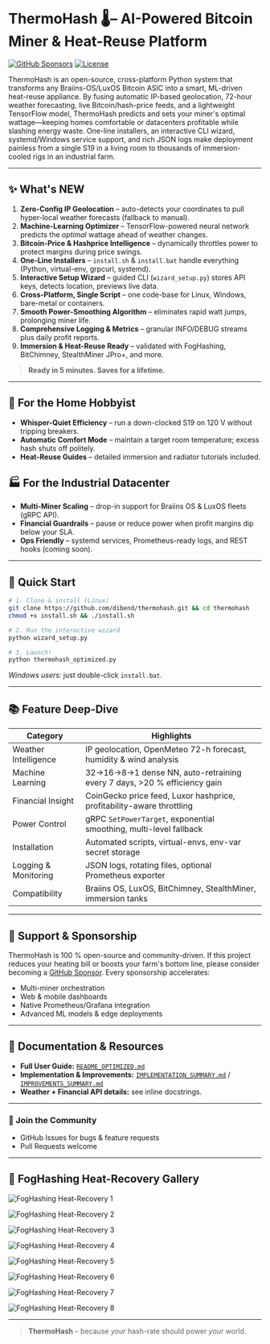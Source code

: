 # ThermoHash 🌡️– AI-Powered Bitcoin Miner & Heat-Reuse Platform

[![GitHub Sponsors](https://img.shields.io/github/sponsors/dibend?style=social)](https://github.com/sponsors/dibend)
[![License](https://img.shields.io/github/license/dibend/thermohash)](LICENSE)

ThermoHash is an open-source, cross-platform Python system that transforms any Braiins-OS/LuxOS Bitcoin ASIC into a smart, ML-driven heat-reuse appliance. By fusing automatic IP-based geolocation, 72-hour weather forecasting, live Bitcoin/hash-price feeds, and a lightweight TensorFlow model, ThermoHash predicts and sets your miner's optimal wattage—keeping homes comfortable or datacenters profitable while slashing energy waste. One-line installers, an interactive CLI wizard, systemd/Windows service support, and rich JSON logs make deployment painless from a single S19 in a living room to thousands of immersion-cooled rigs in an industrial farm.

---

## ✨ What's NEW

1. **Zero-Config IP Geolocation** – auto-detects your coordinates to pull hyper-local weather forecasts (fallback to manual).  
2. **Machine-Learning Optimizer** – TensorFlow-powered neural network predicts the *optimal* wattage ahead of weather changes.  
3. **Bitcoin-Price & Hashprice Intelligence** – dynamically throttles power to protect margins during price swings.  
4. **One-Line Installers** – `install.sh` & `install.bat` handle everything (Python, virtual-env, grpcurl, systemd).  
5. **Interactive Setup Wizard** – guided CLI (`wizard_setup.py`) stores API keys, detects location, previews live data.  
6. **Cross-Platform, Single Script** – one code-base for Linux, Windows, bare-metal or containers.  
7. **Smooth Power-Smoothing Algorithm** – eliminates rapid watt jumps, prolonging miner life.  
8. **Comprehensive Logging & Metrics** – granular INFO/DEBUG streams plus daily profit reports.  
9. **Immersion & Heat-Reuse Ready** – validated with FogHashing, BitChimney, StealthMiner JPro+, and more.

> **Ready in 5 minutes. Saves for a lifetime.**

---

## 🏡 For the Home Hobbyist

* **Whisper-Quiet Efficiency** – run a down-clocked S19 on 120 V without tripping breakers.
* **Automatic Comfort Mode** – maintain a target room temperature; excess hash shuts off politely.
* **Heat-Reuse Guides** – detailed immersion and radiator tutorials included.

## 🏭 For the Industrial Datacenter

* **Multi-Miner Scaling** – drop-in support for Braiins OS & LuxOS fleets (gRPC API).
* **Financial Guardrails** – pause or reduce power when profit margins dip below your SLA.
* **Ops Friendly** – systemd services, Prometheus-ready logs, and REST hooks (coming soon).

---

## 🚀 Quick Start

```bash
# 1. Clone & install (Linux)
git clone https://github.com/dibend/thermohash.git && cd thermohash
chmod +x install.sh && ./install.sh

# 2. Run the interactive wizard
python wizard_setup.py

# 3. Launch!
python thermohash_optimized.py
```
*Windows users:* just double-click `install.bat`.

---

## 📚 Feature Deep-Dive

| Category | Highlights |
|----------|------------|
| Weather Intelligence | IP geolocation, OpenMeteo 72-h forecast, humidity & wind analysis |
| Machine Learning | 32→16→8→1 dense NN, auto-retraining every 7 days, >20 % efficiency gain |
| Financial Insight | CoinGecko price feed, Luxor hashprice, profitability-aware throttling |
| Power Control | gRPC `SetPowerTarget`, exponential smoothing, multi-level fallback |
| Installation | Automated scripts, virtual-envs, env-var secret storage |
| Logging & Monitoring | JSON logs, rotating files, optional Prometheus exporter |
| Compatibility | Braiins OS, LuxOS, BitChimney, StealthMiner, immersion tanks |

---

## 💖 Support & Sponsorship

ThermoHash is 100 % open-source and community-driven.  If this project reduces your heating bill or boosts your farm's bottom line, please consider becoming a [GitHub Sponsor](https://github.com/sponsors/dibend).  Every sponsorship accelerates:

* Multi-miner orchestration
* Web & mobile dashboards
* Native Prometheus/Grafana integration
* Advanced ML models & edge deployments


---

## 📄 Documentation & Resources

* **Full User Guide:** [`README_OPTIMIZED.md`](README_OPTIMIZED.md)  
* **Implementation & Improvements:** [`IMPLEMENTATION_SUMMARY.md`](IMPLEMENTATION_SUMMARY.md) / [`IMPROVEMENTS_SUMMARY.md`](IMPROVEMENTS_SUMMARY.md)  
* **Weather + Financial API details:** see inline docstrings.  
---

### 👥 Join the Community

* GitHub Issues for bugs & feature requests
* Pull Requests welcome

---

## 📸 FogHashing Heat-Recovery Gallery

![FogHashing Heat-Recovery 1](Fog%20Hashing%20-%20Crypto%20Mining%20Heat%20Recovery%20Guide%20%20_250305_072742_1.jpg)

![FogHashing Heat-Recovery 2](Fog%20Hashing%20-%20Crypto%20Mining%20Heat%20Recovery%20Guide%20%20_250305_072742_2.jpg)

![FogHashing Heat-Recovery 3](Fog%20Hashing%20-%20Crypto%20Mining%20Heat%20Recovery%20Guide%20%20_250305_072742_3.jpg)

![FogHashing Heat-Recovery 4](Fog%20Hashing%20-%20Crypto%20Mining%20Heat%20Recovery%20Guide%20%20_250305_072742_4.jpg)

![FogHashing Heat-Recovery 5](Fog%20Hashing%20-%20Crypto%20Mining%20Heat%20Recovery%20Guide%20%20_250305_072742_5.jpg)

![FogHashing Heat-Recovery 6](Fog%20Hashing%20-%20Crypto%20Mining%20Heat%20Recovery%20Guide%20%20_250305_072742_6.jpg)

![FogHashing Heat-Recovery 7](Fog%20Hashing%20-%20Crypto%20Mining%20Heat%20Recovery%20Guide%20%20_250305_072742_7.jpg)

![FogHashing Heat-Recovery 8](Fog%20Hashing%20-%20Crypto%20Mining%20Heat%20Recovery%20Guide%20%20_250305_072742_8.jpg)

---

> **ThermoHash** – because *your* hash-rate should power *your* world.
